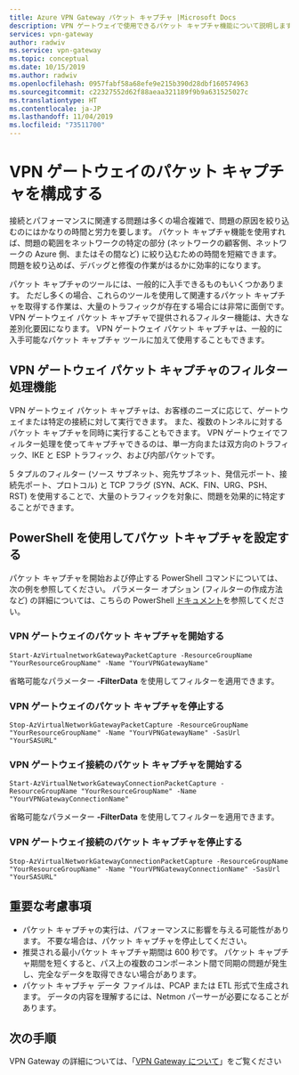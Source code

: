 ```yaml
---
title: Azure VPN Gateway パケット キャプチャ |Microsoft Docs
description: VPN ゲートウェイで使用できるパケット キャプチャ機能について説明します。
services: vpn-gateway
author: radwiv
ms.service: vpn-gateway
ms.topic: conceptual
ms.date: 10/15/2019
ms.author: radwiv
ms.openlocfilehash: 0957fabf58a68efe9e215b390d28dbf160574963
ms.sourcegitcommit: c22327552d62f88aeaa321189f9b9a631525027c
ms.translationtype: HT
ms.contentlocale: ja-JP
ms.lasthandoff: 11/04/2019
ms.locfileid: "73511700"
---
```

# <a name="configure-packet-captures-for-vpn-gateways"></a>VPN ゲートウェイのパケット キャプチャを構成する

接続とパフォーマンスに関連する問題は多くの場合複雑で、問題の原因を絞り込むのにはかなりの時間と労力を要します。 パケット キャプチャ機能を使用すれば、問題の範囲をネットワークの特定の部分 (ネットワークの顧客側、ネットワークの Azure 側、またはその間など) に絞り込むための時間を短縮できます。 問題を絞り込めば、デバッグと修復の作業がはるかに効率的になります。

パケット キャプチャのツールには、一般的に入手できるものもいくつかあります。 ただし多くの場合、これらのツールを使用して関連するパケット キャプチャを取得する作業は、大量のトラフィックが存在する場合には非常に面倒です。 VPN ゲートウェイ パケット キャプチャで提供されるフィルター機能は、大きな差別化要因になります。 VPN ゲートウェイ パケット キャプチャは、一般的に入手可能なパケット キャプチャ ツールに加えて使用することもできます。

## <a name="vpn-gateway-packet-capture-filtering-capabilities"></a>VPN ゲートウェイ パケット キャプチャのフィルター処理機能

VPN ゲートウェイ パケット キャプチャは、お客様のニーズに応じて、ゲートウェイまたは特定の接続に対して実行できます。 また、複数のトンネルに対するパケット キャプチャを同時に実行することもできます。 VPN ゲートウェイでフィルター処理を使ってキャプチャできるのは、単一方向または双方向のトラフィック、IKE と ESP トラフィック、および内部パケットです。

5 タプルのフィルター (ソース サブネット、宛先サブネット、発信元ポート、接続先ポート、プロトコル) と TCP フラグ (SYN、ACK、FIN、URG、PSH、RST) を使用することで、大量のトラフィックを対象に、問題を効果的に特定することができます。

## <a name="setup-packet-capture-using-powershell"></a>PowerShell を使用してパケッ トキャプチャを設定する

パケット キャプチャを開始および停止する PowerShell コマンドについては、次の例を参照してください。 パラメーター オプション (フィルターの作成方法など) の詳細については、こちらの PowerShell [ドキュメント](https://docs.microsoft.com/powershell/module/az.network/start-azvirtualnetworkgatewaypacketcapture)を参照してください。

### <a name="start-packet-capture-for-a-vpn-gateway"></a>VPN ゲートウェイのパケット キャプチャを開始する

```azurepowershell-interactive
Start-AzVirtualnetworkGatewayPacketCapture -ResourceGroupName "YourResourceGroupName" -Name "YourVPNGatewayName"
```

省略可能なパラメーター **-FilterData** を使用してフィルターを適用できます。

### <a name="stop-packet-capture-for-a-vpn-gateway"></a>VPN ゲートウェイのパケット キャプチャを停止する

```azurepowershell-interactive
Stop-AzVirtualNetworkGatewayPacketCapture -ResourceGroupName "YourResourceGroupName" -Name "YourVPNGatewayName" -SasUrl "YourSASURL"
```

### <a name="start-packet-capture-for-a-vpn-gateway-connection"></a>VPN ゲートウェイ接続のパケット キャプチャを開始する

```azurepowershell-interactive
Start-AzVirtualNetworkGatewayConnectionPacketCapture -ResourceGroupName "YourResourceGroupName" -Name "YourVPNGatewayConnectionName"
```

省略可能なパラメーター **-FilterData** を使用してフィルターを適用できます。

### <a name="stop-packet-capture-on-a-vpn-gateway-connection"></a>VPN ゲートウェイ接続のパケット キャプチャを停止する

```azurepowershell-interactive
Stop-AzVirtualNetworkGatewayConnectionPacketCapture -ResourceGroupName "YourResourceGroupName" -Name "YourVPNGatewayConnectionName" -SasUrl "YourSASURL"
```

## <a name="key-considerations"></a>重要な考慮事項

- パケット キャプチャの実行は、パフォーマンスに影響を与える可能性があります。 不要な場合は、パケット キャプチャを停止してください。
- 推奨される最小パケット キャプチャ期間は 600 秒です。 パケット キャプチャ期間を短くすると、パス上の複数のコンポーネント間で同期の問題が発生し、完全なデータを取得できない場合があります。
- パケット キャプチャ データ ファイルは、PCAP または ETL 形式で生成されます。 データの内容を理解するには、Netmon パーサーが必要になることがあります。

## <a name="next-steps"></a>次の手順

VPN Gateway の詳細については、「[VPN Gateway について](vpn-gateway-about-vpngateways.md)」をご覧ください